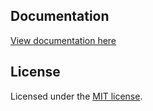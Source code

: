 ## Documentation

[View documentation here](https://www.brodevscope.vercel.app/docs/introduction.html)

## License

Licensed under the [MIT license](https://github.com/shadcn/ui/blob/main/LICENSE.md).
